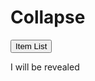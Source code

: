 # Collapse

<div class="collapse">

  <button type="button">
    Item List
  </button>

  <p>I will be revealed</p>

</div>
